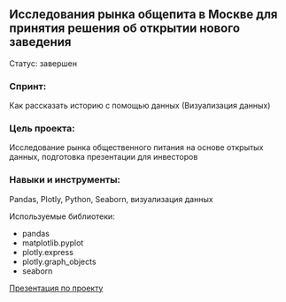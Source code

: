 ## Исследования рынка общепита в Москве для принятия решения об открытии нового заведения
Статус: завершен

### Спринт: 
Как рассказать историю с помощью данных (Визуализация данных)

### Цель проекта:
Исследование рынка общественного питания на основе открытых данных, подготовка презентации для инвесторов

### Навыки и инструменты:
Pandas, Plotly, Python, Seaborn, визуализация данных

Используемые библиотеки:
- pandas
- matplotlib.pyplot
- plotly.express
- plotly.graph_objects
- seaborn

[Презентация по проекту](https://github.com/olyautrom/data_analyst_yandex_practicum/blob/master/7_restaurant_project/restaurant_project.pdf)